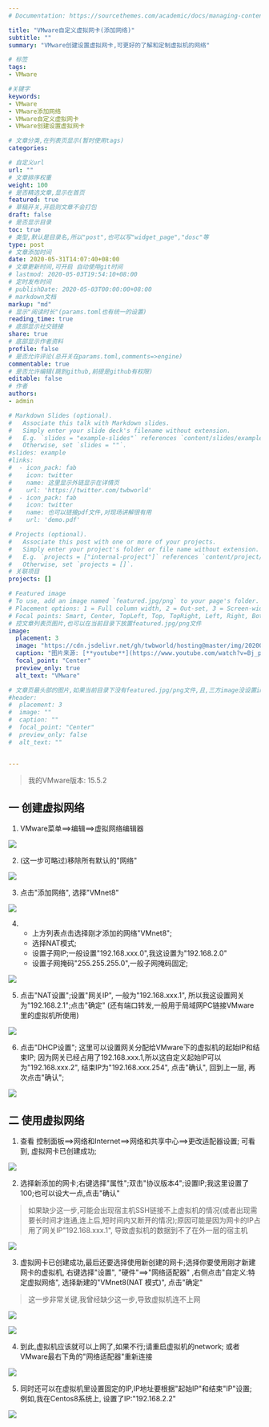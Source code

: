 ```yaml
---
# Documentation: https://sourcethemes.com/academic/docs/managing-content/

title: "VMware自定义虚拟网卡(添加网络)"
subtitle: ""
summary: "VMware创建设置虚拟网卡,可更好的了解和定制虚拟机的网络"

# 标签
tags: 
- VMware

#关键字
keywords:
- VMware
- VMware添加网络
- VMware自定义虚拟网卡
- VMware创建设置虚拟网卡

# 文章分类,在列表页显示(暂时使用tags)
categories: 

# 自定义url
url: ""
# 文章排序权重
weight: 100
# 是否精选文章,显示在首页
featured: true
# 草稿开关,开启则文章不会打包
draft: false
# 是否显示目录
toc: true
# 类型,默认是目录名,所以"post",也可以写"widget_page","dosc"等
type: post
# 文章添加时间
date: 2020-05-31T14:07:40+08:00
# 文章更新时间,可开启 自动使用git时间
# lastmod: 2020-05-03T19:54:10+08:00
# 定时发布时间
# publishDate: 2020-05-03T00:00:00+08:00
# markdown文档
markup: "md"
# 显示"阅读时长"(params.toml也有统一的设置)
reading_time: true
# 底部显示社交链接
share: true
# 底部显示作者资料
profile: false
# 是否允许评论(总开关在params.toml,comments=>engine)
commentable: true
# 是否允许编辑(跳到github,前提是github有权限)
editable: false
# 作者
authors: 
- admin

# Markdown Slides (optional).
#   Associate this talk with Markdown slides.
#   Simply enter your slide deck's filename without extension.
#   E.g. `slides = "example-slides"` references `content/slides/example-slides.md`.
#   Otherwise, set `slides = ""`.
#slides: example
#links:
#  - icon_pack: fab
#    icon: twitter
#    name: 这里显示外链显示在详情页
#    url: 'https://twitter.com/twbworld'
#  - icon_pack: fab
#    icon: twitter
#    name: 也可以链接pdf文件,对现场讲解很有用
#    url: 'demo.pdf'

# Projects (optional).
#   Associate this post with one or more of your projects.
#   Simply enter your project's folder or file name without extension.
#   E.g. `projects = ["internal-project"]` references `content/project/deep-learning/index.md`.
#   Otherwise, set `projects = []`.
# 关联项目
projects: []

# Featured image
# To use, add an image named `featured.jpg/png` to your page's folder.
# Placement options: 1 = Full column width, 2 = Out-set, 3 = Screen-width
# Focal points: Smart, Center, TopLeft, Top, TopRight, Left, Right, BottomLeft, Bottom, BottomRight.
# 控文章列表页图片,也可以在当前目录下放置featured.jpg/png文件
image:
  placement: 3
  image: "https://cdn.jsdelivr.net/gh/twbworld/hosting@master/img/20200531142646.jpg"
  caption: "图片来源: [**youtube**](https://www.youtube.com/watch?v=Bj_pkYJoro0)"
  focal_point: "Center"
  preview_only: true
  alt_text: "VMware"

# 文章页最头部的图片,如果当前目录下没有featured.jpg/png文件,且,三方image没设置image,则列表页也会显示这图片(image如设置了image,此处无效)
#header:
#  placement: 3
#  image: ""
#  caption: ""
#  focal_point: "Center"
#  preview_only: false
#  alt_text: ""


---
```

















> 我的VMware版本: 15.5.2

## 一 创建虚拟网络


1. VMware菜单==>编辑==>虚拟网络编辑器

![](https://cdn.jsdelivr.net/gh/twbworld/hosting@master/img/20200531154440.png)

2. (这一步可略过)移除所有默认的"网络"

![](https://cdn.jsdelivr.net/gh/twbworld/hosting@master/img/20200531154849.png)

3. 点击"添加网络", 选择"VMnet8"

![](https://cdn.jsdelivr.net/gh/twbworld/hosting@master/img/20200531155509.png)

4. * 上方列表点击选择刚才添加的网络"VMnet8";
   * 选择NAT模式;
   * 设置子网IP;一般设置"192.168.xxx.0",我这设置为"192.168.2.0"
   * 设置子网掩码"255.255.255.0",一般子网掩码固定;

![](https://cdn.jsdelivr.net/gh/twbworld/hosting@master/img/20200531155727.png)

5. 点击"NAT设置";设置"网关IP", 一般为"192.168.xxx.1", 所以我这设置网关为"192.168.2.1";点击"确定" (还有端口转发,一般用于局域网PC链接VMware里的虚拟机所使用)

![](https://cdn.jsdelivr.net/gh/twbworld/hosting@master/img/20200531160526.png)

6. 点击"DHCP设置"; 这里可以设置网关分配给VMware下的虚拟机的起始IP和结束IP; 因为网关已经占用了192.168.xxx.1,所以这自定义起始IP可以为"192.168.xxx.2", 结束IP为"192.168.xxx.254", 点击"确认", 回到上一层, 再次点击"确认";

![](https://cdn.jsdelivr.net/gh/twbworld/hosting@master/img/20200531161155.png)



## 二 使用虚拟网络

1. 查看 控制面板==>网络和Internet==>网络和共享中心==>更改适配器设置; 可看到, 虚拟网卡已创建成功;

![](https://cdn.jsdelivr.net/gh/twbworld/hosting@master/img/20200531162022.png)

2. 选择新添加的网卡;右键选择"属性";双击"协议版本4";设置IP;我这里设置了100;也可以设大一点,点击"确认"
> 如果缺少这一步,可能会出现宿主机SSH链接不上虚拟机的情况(或者出现需要长时间才连通,连上后,短时间内又断开的情况);原因可能是因为网卡的IP占用了网关IP"192.168.xxx.1", 导致虚拟机的数据到不了在外一层的宿主机

![](https://cdn.jsdelivr.net/gh/twbworld/hosting@master/img/20200531163409.png)

3. 虚拟网卡已创建成功,最后还要选择使用新创建的网卡;选择你要使用刚才新建网卡的虚拟机, 右键选择"设置", "硬件"==>"网络适配器" ,右侧点击"自定义:特定虚拟网络", 选择新建的"VMnet8(NAT 模式)", 点击"确定"
> 这一步非常关键,我曾经缺少这一步,导致虚拟机连不上网

![](https://cdn.jsdelivr.net/gh/twbworld/hosting@master/img/20200531165342.png)

![](https://cdn.jsdelivr.net/gh/twbworld/hosting@master/img/20200531165906.png)

4. 到此,虚拟机应该就可以上网了,如果不行;请重启虚拟机的network; 或者VMware最右下角的"网络适配器"重新连接

![](https://cdn.jsdelivr.net/gh/twbworld/hosting@master/img/20200531171518.png)

5. 同时还可以在虚拟机里设置固定的IP,IP地址要根据"起始IP"和结束"IP"设置; 例如,我在Centos8系统上, 设置了IP:"192.168.2.2"

![](https://cdn.jsdelivr.net/gh/twbworld/hosting@master/img/20200531171957.png)








